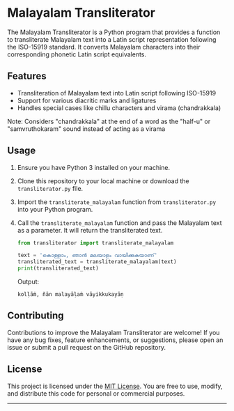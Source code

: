 # Malayalam Transliterator

The Malayalam Transliterator is a Python program that provides a function to transliterate Malayalam text into a Latin script representation following the ISO-15919 standard. It converts Malayalam characters into their corresponding phonetic Latin script equivalents.

## Features

- Transliteration of Malayalam text into Latin script following ISO-15919
- Support for various diacritic marks and ligatures
- Handles special cases like chillu characters and virama (chandrakkala)

Note: Considers "chandrakkala" at the end of a word as the "half-u" or "samvruthokaram" sound instead of acting as a virama

## Usage

1. Ensure you have Python 3 installed on your machine.

2. Clone this repository to your local machine or download the `transliterator.py` file.

3. Import the `transliterate_malayalam` function from `transliterator.py` into your Python program.

4. Call the `transliterate_malayalam` function and pass the Malayalam text as a parameter. It will return the transliterated text.

   ```python
   from transliterator import transliterate_malayalam

   text = 'കൊള്ളാം, ഞാൻ മലയാളം വായിക്കുകയാണ്'
   transliterated_text = transliterate_malayalam(text)
   print(transliterated_text)
   ```

   Output:
   ```
   kolḷāṁ, ñān malayāḷaṁ vāyikkukayāṇ
   ```

## Contributing

Contributions to improve the Malayalam Transliterator are welcome! If you have any bug fixes, feature enhancements, or suggestions, please open an issue or submit a pull request on the GitHub repository.

## License

This project is licensed under the [MIT License](LICENSE). You are free to use, modify, and distribute this code for personal or commercial purposes.

---
